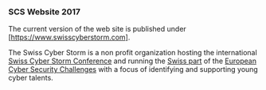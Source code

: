 ### SCS Website 2017

The current version of the web site is published under [https://www.swisscyberstorm.com].

The Swiss Cyber Storm is a non profit organization hosting the international [Swiss Cyber Storm Conference](https://www.swisscyberstorm.com/confernece) and running the [Swiss part](https://www.swisscyberstorm.com/challenges) of the [European Cyber Security Challenges](http://www.europeancybersecuritychallenge.eu) with a focus of identifying and supporting young cyber talents.



